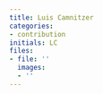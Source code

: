 ```yaml
---
title: Luis Camnitzer
categories:
- contribution
initials: LC
files:
- file: ''
  images:
  - ''
---
```


